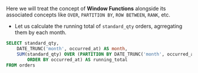 Here we will treat the concept of **Window Functions** alongside its associated concepts like `OVER`, `PARTITION BY`, `ROW BETWEEN`, `RANK`, etc.

- Let us calculate the running total of `standard_qty` orders, agrregating them by each month.
```sql
SELECT standard_qty,
	DATE_TRUNC('month', occurred_at) AS month,
	SUM(standard_qty) OVER (PARTITION BY DATE_TRUNC('month', occurred_at) 
		ORDER BY occurred_at) AS running_total
FROM orders
```
